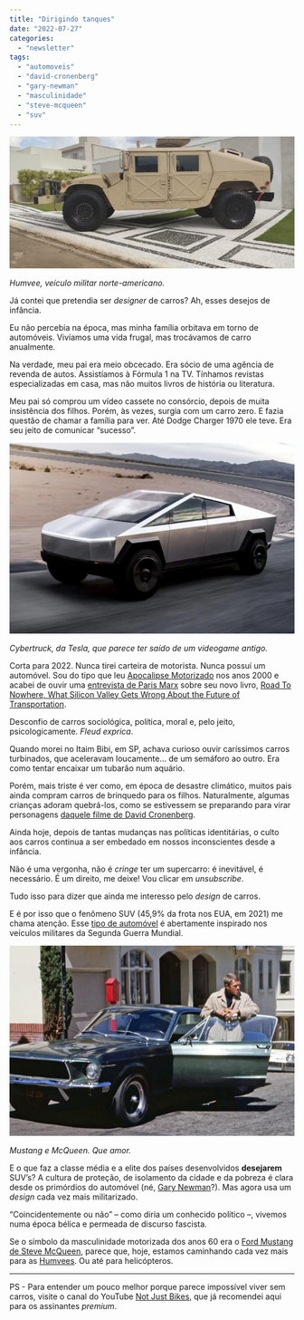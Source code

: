 ```yaml
---
title: "Dirigindo tanques"
date: "2022-07-27"
categories: 
  - "newsletter"
tags: 
  - "automoveis"
  - "david-cronenberg"
  - "gary-newman"
  - "masculinidade"
  - "steve-mcqueen"
  - "suv"
---
```


![humvee(1).jpg](images/b5330fe9-116e-403d-9b9d-1fe5ea79ba1f.jpg)

_Humvee, veículo militar norte-americano._

Já contei que pretendia ser _designer_ de carros? Ah, esses desejos de infância.

Eu não percebia na época, mas minha família orbitava em torno de automóveis. Vivíamos uma vida frugal, mas trocávamos de carro anualmente.

Na verdade, meu pai era meio obcecado. Era sócio de uma agência de revenda de autos. Assistíamos à Fórmula 1 na TV. Tínhamos revistas especializadas em casa, mas não muitos livros de história ou literatura.

Meu pai só comprou um vídeo cassete no consórcio, depois de muita insistência dos filhos. Porém, às vezes, surgia com um carro zero. E fazia questão de chamar a família para ver. Até Dodge Charger 1970 ele teve. Era seu jeito de comunicar “sucesso”.

![cybertruck_tesla.jpg](images/b007ea51-ae01-475c-ad51-9e6da5502286.jpg)

_Cybertruck, da Tesla, que parece ter saído de um videogame antigo._

Corta para 2022. Nunca tirei carteira de motorista. Nunca possuí um automóvel. Sou do tipo que leu [Apocalipse Motorizado](https://observatoriodabicicleta.org.br/acervo/apocalipse-motorizado-a-tirania-do-automovel-em-um-planeta-poluido/) nos anos 2000 e acabei de ouvir uma [entrevista de Paris Marx](https://podcasts.google.com/feed/aHR0cHM6Ly93Zm11Lm9yZy9wb2RjYXN0L1RELnhtbA/episode/aHR0cHM6Ly93d3cud2ZtdS5vcmcvcGxheWxpc3RzL3Nob3dzLzExNzk2Nw?hl=en-BR&ved=2ahUKEwipjsLWgZn5AhWOSLgEHZxbAbcQieUEegQIAxAF&ep=6) sobre seu novo livro, [Road To Nowhere, What Silicon Valley Gets Wrong About the Future of Transportation](https://www.versobooks.com/books/3995-road-to-nowhere).

Desconfio de carros sociológica, política, moral e, pelo jeito, psicologicamente. _Fleud exprica_.

Quando morei no Itaim Bibi, em SP, achava curioso ouvir caríssimos carros turbinados, que aceleravam loucamente… de um semáforo ao outro. Era como tentar encaixar um tubarão num aquário.

Porém, mais triste é ver como, em época de desastre climático, muitos pais ainda compram carros de brinquedo para os filhos. Naturalmente, algumas crianças adoram quebrá-los, como se estivessem se preparando para virar personagens [daquele filme de David Cronenberg](https://en.wikipedia.org/wiki/Crash_(1996_film)).

Ainda hoje, depois de tantas mudanças nas políticas identitárias, o culto aos carros continua a ser embedado em nossos inconscientes desde a infância.

Não é uma vergonha, não é _cringe_ ter um supercarro: é inevitável, é necessário. É um direito, me deixe! Vou clicar em _unsubscribe_.

Tudo isso para dizer que ainda me interesso pelo _design_ de carros.

E é por isso que o fenômeno SUV (45,9% da frota nos EUA, em 2021) me chama atenção. Esse [tipo de automóvel](https://en.wikipedia.org/wiki/Sport_utility_vehicle) é abertamente inspirado nos veículos militares da Segunda Guerra Mundial.

![mustang-gt-390-verde-1968-bullitt-steve-mcqueen(1).jpg](images/87130695-2b77-4a15-b039-fcb523b9feb9.jpg)

_Mustang e McQueen. Que amor._

E o que faz a classe média e a elite dos países desenvolvidos **desejarem** SUV’s? A cultura de proteção, de isolamento da cidade e da pobreza é clara desde os primórdios do automóvel (né, [Gary Newman](https://www.youtube.com/results?search_query=cars+gary+numan)?). Mas agora usa um _design_ cada vez mais militarizado.

“Coincidentemente ou não” – como diria um conhecido político –, vivemos numa época bélica e permeada de discurso fascista.

Se o símbolo da masculinidade motorizada dos anos 60 era o [Ford Mustang de Steve McQueen](https://en.wikipedia.org/wiki/Bullitt), parece que, hoje, estamos caminhando cada vez mais para as [Humvees](https://en.wikipedia.org/wiki/Humvee). Ou até para helicópteros.

* * *

PS - Para entender um pouco melhor porque parece impossível viver sem carros, visite o canal do YouTube [Not Just Bikes](https://www.youtube.com/c/NotJustBikes), que já recomendei aqui para os assinantes _premium_.
